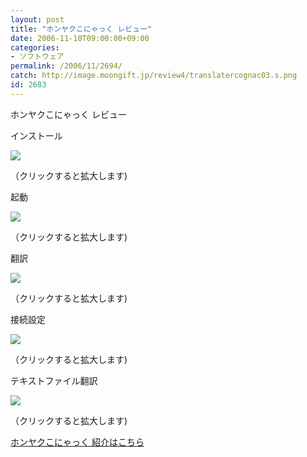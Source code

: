 ```yaml
---
layout: post
title: "ホンヤクこにゃっく レビュー"
date: 2006-11-10T09:00:00+09:00
categories:
- ソフトウェア
permalink: /2006/11/2694/
catch: http://image.moongift.jp/review4/translatercognac03.s.png
id: 2683
---
```

ホンヤクこにゃっく レビュー  
<!--more-->

インストール

  

[![](http://image.moongift.jp/review4/translatercognac01.s.png)](http://image.moongift.jp/review4/translatercognac01.png)  
  
（クリックすると拡大します)

  

起動

  

[![](http://image.moongift.jp/review4/translatercognac02.s.png)](http://image.moongift.jp/review4/translatercognac02.png)  
  
（クリックすると拡大します)

  

翻訳

  

[![](http://image.moongift.jp/review4/translatercognac03.s.png)](http://image.moongift.jp/review4/translatercognac03.png)  
  
（クリックすると拡大します)

  

接続設定

  

[![](http://image.moongift.jp/review4/translatercognac04.s.png)](http://image.moongift.jp/review4/translatercognac04.png)  
  
（クリックすると拡大します)

  

テキストファイル翻訳

  

[![](http://image.moongift.jp/review4/translatercognac05.s.png)](http://image.moongift.jp/review4/translatercognac05.png)  
  
（クリックすると拡大します)

  

[ホンヤクこにゃっく 紹介はこちら](http://oss.moongift.jp/intro/i-2693.html)

